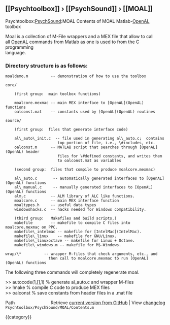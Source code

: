 ## [[Psychtoolbox]] &#8250; [[PsychSound]] &#8250; [[MOAL]]

Psychtoolbox:[PsychSound](PsychSound):MOAL Contents of MOAL Matlab-[OpenAL](OpenAL) toolbox  
  
Moal is a collection of M-File wrappers and a MEX file that allow to call  
all [OpenAL](OpenAL) commands from Matlab as one is used to from the C programming  
language.  
  
### Directory structure is as follows:   
  
    moaldemo.m          -- demonstration of how to use the toolbox  
  
    core/  
  
        (first group:  main toolbox functions)  
  
        moalcore.mexmac -- main MEX interface to [OpenAL](OpenAL) functions  
        oalconst.mat    -- constants used by [OpenAL](OpenAL) routines  
  
    source/  
  
        (first group:  files that generate interface code)  
  
        al\_auto\_init.c  -- file used in generating al\_auto.c;  contains  
                           top portion of file, i.e., \#includes, etc.  
        oalconst.m      -- MATLAB script that searches through [OpenAL](OpenAL) header  
                           files for \#defined constants, and writes them  
                           to oalconst.mat as variables  
  
        (second group:  files that compile to produce moalcore.mexmac)  
  
        al\_auto.c       -- automatically generated interfaces to [OpenAL](OpenAL) functions  
        al\_manual.c     -- manually generated interfaces to [OpenAL](OpenAL) functions  
        alm.c           -- ALM library of ALC like functions.  
        moalcore.c      -- main MEX interface function  
        moaltypes.h     -- useful data types  
        windowshacks.c  -- hacks needed for Windows compatibility.  
  
        (third group:   Makefiles and build scripts.)  
        makefile        -- makefile to compile C files into moalcore.mexmac on PPC.  
        makefile\_intelmac -- makefile for [IntelMac](IntelMac).  
        makefile\_linux    -- makefile for GNU/Linux.  
        makefile\_linuxoctave -- makefile for Linux + Octave.  
        makefile\_windows.m -- makefile for M$-Windows.  
  
    wrap/\*          -- wrapper M-files that check arguments, etc., and  
                       then call to moalcore.mexmac to run [OpenAL](OpenAL) functions  
  
  
The following three commands will completely regenerate moal.  
  
\>\> autocode(1,[],1)     % generate al\_auto.c and wrapper M-files  
\>\> !make                % compile C code to produce MEX files  
\>\> oalconst             % save constants from header files in a .mat file  




<div class="code_header" style="text-align:right;">
  <span style="float:left;">Path&nbsp;&nbsp;</span> <span class="counter">Retrieve <a href=
  "https://raw.github.com/Psychtoolbox-3/Psychtoolbox-3/beta/Psychtoolbox/PsychSound/MOAL/Contents.m">current version from GitHub</a> | View <a href=
  "https://github.com/Psychtoolbox-3/Psychtoolbox-3/commits/beta/Psychtoolbox/PsychSound/MOAL/Contents.m">changelog</a></span>
</div>
<div class="code">
  <code>Psychtoolbox/PsychSound/MOAL/Contents.m</code>
</div>

{{category}}